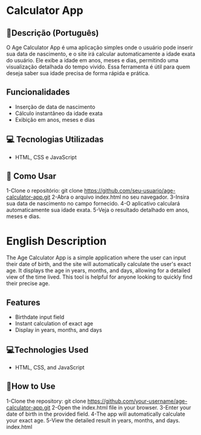 # Calculator App
## 📜Descrição (Português)
O Age Calculator App é uma aplicação simples onde o usuário pode inserir sua data de nascimento, e o site irá calcular automaticamente a idade exata do usuário. Ele exibe a idade em anos, meses e dias, permitindo uma visualização detalhada do tempo vivido. Essa ferramenta é útil para quem deseja saber sua idade precisa de forma rápida e prática.
## Funcionalidades
- Inserção de data de nascimento
- Cálculo instantâneo da idade exata
- Exibição em anos, meses e dias
## 💻 Tecnologias Utilizadas
- HTML, CSS e JavaScript
## 🚀 Como Usar
1-Clone o repositório: git clone https://github.com/seu-usuario/age-calculator-app.git
2-Abra o arquivo index.html no seu navegador.
3-Insira sua data de nascimento no campo fornecido.
4-O aplicativo calculará automaticamente sua idade exata.
5-Veja o resultado detalhado em anos, meses e dias.
# English Description
The Age Calculator App is a simple application where the user can input their date of birth, and the site will automatically calculate the user's exact age. It displays the age in years, months, and days, allowing for a detailed view of the time lived. This tool is helpful for anyone looking to quickly find their precise age.
## Features
- Birthdate input field
- Instant calculation of exact age
- Display in years, months, and days
## 💻Technologies Used
- HTML, CSS, and JavaScript
## 🚀How to Use
1-Clone the repository: git clone https://github.com/your-username/age-calculator-app.git
2-Open the index.html file in your browser.
3-Enter your date of birth in the provided field.
4-The app will automatically calculate your exact age.
5-View the detailed result in years, months, and days.
‎index.html

